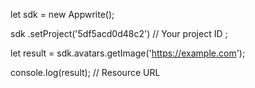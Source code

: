 let sdk = new Appwrite();

sdk
    .setProject('5df5acd0d48c2') // Your project ID
;

let result = sdk.avatars.getImage('https://example.com');

console.log(result); // Resource URL
